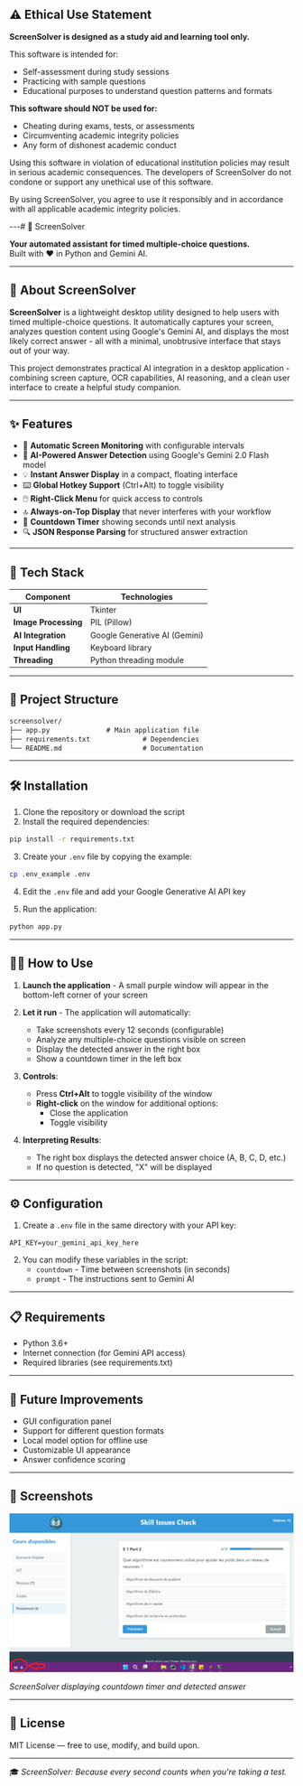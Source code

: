 ## ⚠️ Ethical Use Statement

**ScreenSolver is designed as a study aid and learning tool only.** 

This software is intended for:
- Self-assessment during study sessions
- Practicing with sample questions
- Educational purposes to understand question patterns and formats

**This software should NOT be used for:**
- Cheating during exams, tests, or assessments
- Circumventing academic integrity policies
- Any form of dishonest academic conduct

Using this software in violation of educational institution policies may result in serious academic consequences. The developers of ScreenSolver do not condone or support any unethical use of this software.

By using ScreenSolver, you agree to use it responsibly and in accordance with all applicable academic integrity policies.

---# 🎯 ScreenSolver

**Your automated assistant for timed multiple-choice questions.**  
Built with ❤️ in Python and Gemini AI.

---

## 📱 About ScreenSolver

**ScreenSolver** is a lightweight desktop utility designed to help users with timed multiple-choice questions. It automatically captures your screen, analyzes question content using Google's Gemini AI, and displays the most likely correct answer - all with a minimal, unobtrusive interface that stays out of your way.

This project demonstrates practical AI integration in a desktop application - combining screen capture, OCR capabilities, AI reasoning, and a clean user interface to create a helpful study companion.

---

## ✨ Features

- 🔄 **Automatic Screen Monitoring** with configurable intervals
- 🤖 **AI-Powered Answer Detection** using Google's Gemini 2.0 Flash model
- 💡 **Instant Answer Display** in a compact, floating interface
- ⌨️ **Global Hotkey Support** (Ctrl+Alt) to toggle visibility
- 🖱️ **Right-Click Menu** for quick access to controls
- 🔝 **Always-on-Top Display** that never interferes with your workflow
- 🔢 **Countdown Timer** showing seconds until next analysis
- 🔍 **JSON Response Parsing** for structured answer extraction

---

## 🧠 Tech Stack

| Component | Technologies |
|-----------|--------------|
| **UI** | Tkinter |
| **Image Processing** | PIL (Pillow) |
| **AI Integration** | Google Generative AI (Gemini) |
| **Input Handling** | Keyboard library |
| **Threading** | Python threading module |

---

## 📁 Project Structure

```
screensolver/
├── app.py              # Main application file
├── requirements.txt             # Dependencies
└── README.md                    # Documentation
```

---

## 🛠️ Installation

1. Clone the repository or download the script
2. Install the required dependencies:

```bash
pip install -r requirements.txt
```

3. Create your `.env` file by copying the example:

```bash
cp .env_example .env
```

4. Edit the `.env` file and add your Google Generative AI API key

5. Run the application:

```bash
python app.py
```

---

## 🧑‍💻 How to Use

1. **Launch the application** - A small purple window will appear in the bottom-left corner of your screen
2. **Let it run** - The application will automatically:
   - Take screenshots every 12 seconds (configurable)
   - Analyze any multiple-choice questions visible on screen
   - Display the detected answer in the right box
   - Show a countdown timer in the left box

3. **Controls**:
   - Press **Ctrl+Alt** to toggle visibility of the window
   - **Right-click** on the window for additional options:
     - Close the application
     - Toggle visibility

4. **Interpreting Results**:
   - The right box displays the detected answer choice (A, B, C, D, etc.)
   - If no question is detected, "X" will be displayed

---

## ⚙️ Configuration

1. Create a `.env` file in the same directory with your API key:
```
API_KEY=your_gemini_api_key_here
```

2. You can modify these variables in the script:
   - `countdown` - Time between screenshots (in seconds)
   - `prompt` - The instructions sent to Gemini AI

---

## 📋 Requirements

- Python 3.6+
- Internet connection (for Gemini API access)
- Required libraries (see requirements.txt)

---

## 🚀 Future Improvements

- GUI configuration panel
- Support for different question formats
- Local model option for offline use
- Customizable UI appearance
- Answer confidence scoring

---

## 📸 Screenshots

![ScreenSolver in action](screenshot.png)

*ScreenSolver displaying countdown timer and detected answer*

---

## 📃 License

MIT License — free to use, modify, and build upon.

---

🎓 _ScreenSolver: Because every second counts when you're taking a test._